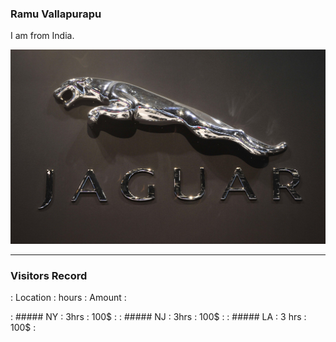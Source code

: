 ### Ramu Vallapurapu

I am from India.

![Jaguar](images/jaguar.jpg)

---

### Visitors Record

: Location : hours : Amount :
 
: ##### NY : 3hrs  : 100$   :
: ##### NJ : 3hrs  : 100$   :
: ##### LA : 3 hrs  : 100$  : 

